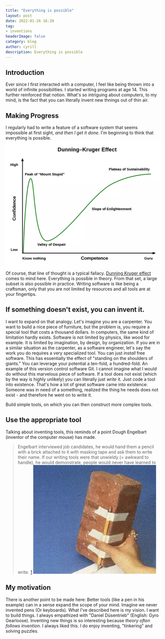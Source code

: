 ```yaml
---
title: "Everything is possible"
layout: post
date: 2022-01-26 16:20
tag: 
- inventions
headerImage: false
category: blog
author: cyrill
description: Everything is possible
---
```


## Introduction
Ever since I first interacted with a computer, I feel like being thrown into a world of infinite possibilities. I started writing programs at age 14. This further reinforced that notion. What's so intriguing about computers, to my mind, is the fact that you can literally invent new thnings out of thin air.   
## Making Progress

I regularly had to write a feature of a software system that seems impossible at first sight, _and then I get it done_. 
I'm beginning to think that everything is possible. 
![Dunning Kruger](../assets/images/dunning_kruger_effect.webp)
Of course, that line of thought is a typical fallacy. [Dunning Kruger effect](https://en.wikipedia.org/wiki/Dunning%E2%80%93Kruger_effect) comes to mind here. 
Everything is possible in theory. From that set, a large subset is also possible in practice. Writing software is like being a craftsman, only that you are not limited by resources and all tools are at your fingertips.

## If something doesn't exist, you can invent it.
I want to expand on that analogy. 
Let's imagine you are a carpenter. You want to build a nice piece of furniture, but the problem is, you require a special tool that costs a thousand dollars. In computers, the same kind of limitation hardly exists. 
Software is not limited by physics, like wood for example. It is limited by imagination, by design, by organization.
If you are in a similar situation as the carpenter, as a software engineer, let's say the work you do requires a very specialized tool. You can just _install_ free software. This has essentially the effect of "standing on the shoulders of giants."  You can leverage your potential a ten-fold, a hundred-fold. An example of this version control software Git. I cannot imagine what I would do without this marvelous piece of software.
If a tool does not exist (which by the way is highly unlikely) you can literally just _write_ it. Just code a tool into existence. That's how a lot of great software came into existence: Someone was in need of a something, realized the thing he needs does not exist - and therefore he went on to write it. 

Build simple tools, on which you can then construct more complex tools. 

## Use the appropriate tool
Talking about inventing tools, this reminds of a point Dough Engelbart (inventor of the computer mouse) has made.
> Engelbart interviewed job candidates, he would hand them a pencil with a brick attached to it with masking tape and ask them to write their name.
If our writing tools were that unwieldy (= awkward to handle), he would demonstrate, people would never have learned to write. [1](https://www.washingtonpost.com/business/douglas-engelbart-computer-visionary-and-inventor-of-the-mouse-dies-at-88/2013/07/03/1439b508-0264-11e2-9b24-ff730c7f6312_story.html)
![Brick](../assets/images/brick-pencil.jpg)

## My motivation
There is another point to be made here: Better tools (like a pen in his example) can in a sense expand the scope of your mind. Imagine we never invented pens (Or keyboards).
What I've described here is my vision. I want to build things. I always empathized with "Daniel Düsentrieb" (English: Gyro Gearloose). Inventing new things is so interesting because _theory often follows invention._ I always liked this. I do enjoy inventing, "tinkering" and solving puzzles. 
